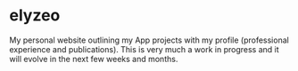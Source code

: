 # elyzeo
My personal website outlining my App projects with my profile (professional experience and publications).
This is very much a work in progress and it will evolve in the next few weeks and months.
